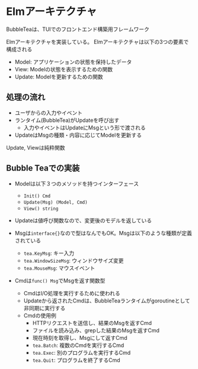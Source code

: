 # Elmアーキテクチャ

BubbleTeaは、TUIでのフロントエンド構築用フレームワーク

Elmアーキテクチャを実装している。
Elmアーキテクチャは以下の3つの要素で構成される

- Model: アプリケーションの状態を保持したデータ
- View: Modelの状態を表示するための関数
- Update: Modelを更新するための関数

## 処理の流れ

- ユーザからの入力やイベント
- ランタイム(BubbleTea)がUpdateを呼び出す
  - 入力やイベントはUpdateにMsgという形で渡される
- UpdateはMsgの種類・内容に応じてModelを更新する

Update, Viewは純粋関数

## Bubble Teaでの実装

- Modelは以下３つのメソッドを持つインターフェース

  - `Init() Cmd`
  - `Update(Msg) (Model, Cmd)`
  - `View() string`

- Updateは値呼び関数なので、変更後のモデルを返している
- Msgは`interface{}`なので型はなんでもOK。Msgは以下のような種類が定義されている

  - `tea.KeyMsg`: キー入力
  - `tea.WindowSizeMsg`: ウィンドウサイズ変更
  - `tea.MouseMsg`: マウスイベント

- Cmdは`func() Msg`でMsgを返す関数型

  - CmdはI/O処理を実行するために使われる
  - Updateから返されたCmdは、BubbleTeaランタイムがgoroutineとして非同期に実行する
  - Cmdの使用例
    - HTTPリクエストを送信し、結果のMsgを返すCmd
    - ファイルを読み込み、grepした結果のMsgを返すCmd
    - 現在時刻を取得し、Msgにして返すCmd
    - `tea.Batch`: 複数のCmdを実行するCmd
    - `tea.Exec`: 別のプログラムを実行するCmd
    - `tea.Quit`: プログラムを終了するCmd
